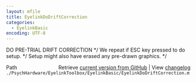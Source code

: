 ```yaml
---
layout: mfile
title: EyelinkDoDriftCorrection
categories:
  - EyelinkBasic
encoding: UTF-8
---
```


DO PRE-TRIAL DRIFT CORRECTION \*/
We repeat if ESC key pressed to do setup. \*/
Setup might also have erased any pre-drawn graphics. \*/


<div class="code_header" style="text-align:right;">
  <span style="float:left;">Path&nbsp;&nbsp;</span> <span class="counter">Retrieve <a href=
  "https://raw.github.com/Psychtoolbox-3/Psychtoolbox-3/beta/./PsychHardware/EyelinkToolbox/EyelinkBasic/EyelinkDoDriftCorrection.m">current version from GitHub</a> | View <a href=
  "https://github.com/Psychtoolbox-3/Psychtoolbox-3/commits/beta/./PsychHardware/EyelinkToolbox/EyelinkBasic/EyelinkDoDriftCorrection.m">changelog</a></span>
</div>
<div class="code">
  <code>./PsychHardware/EyelinkToolbox/EyelinkBasic/EyelinkDoDriftCorrection.m</code>
</div>

